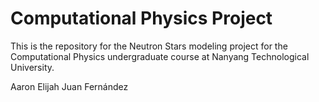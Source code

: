 # Computational Physics Project

This is the repository for the Neutron Stars modeling project for the Computational Physics undergraduate course at Nanyang Technological University.

Aaron Elijah
Juan Fernández